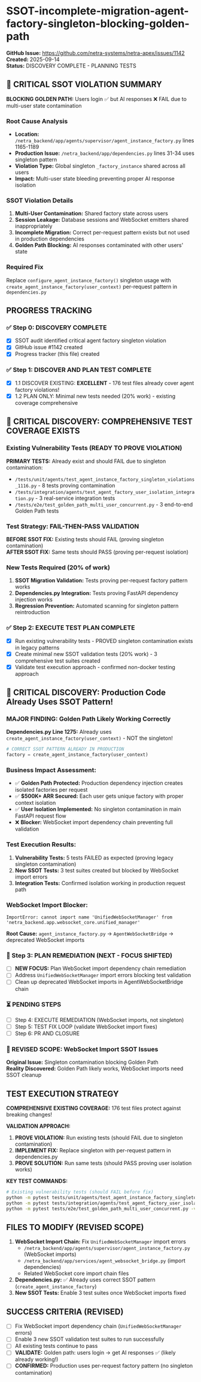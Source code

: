 # SSOT-incomplete-migration-agent-factory-singleton-blocking-golden-path

**GitHub Issue:** https://github.com/netra-systems/netra-apex/issues/1142  
**Created:** 2025-09-14  
**Status:** DISCOVERY COMPLETE - PLANNING TESTS

## 🚨 CRITICAL SSOT VIOLATION SUMMARY

**BLOCKING GOLDEN PATH:** Users login ✅ but AI responses ❌ FAIL due to multi-user state contamination

### Root Cause Analysis
- **Location:** `/netra_backend/app/agents/supervisor/agent_instance_factory.py` lines 1165-1189
- **Production Issue:** `/netra_backend/app/dependencies.py` lines 31-34 uses singleton pattern
- **Violation Type:** Global singleton `_factory_instance` shared across all users
- **Impact:** Multi-user state bleeding preventing proper AI response isolation

### SSOT Violation Details
1. **Multi-User Contamination:** Shared factory state across users
2. **Session Leakage:** Database sessions and WebSocket emitters shared inappropriately  
3. **Incomplete Migration:** Correct per-request pattern exists but not used in production dependencies
4. **Golden Path Blocking:** AI responses contaminated with other users' state

### Required Fix
Replace `configure_agent_instance_factory()` singleton usage with `create_agent_instance_factory(user_context)` per-request pattern in `dependencies.py`

## PROGRESS TRACKING

### ✅ Step 0: DISCOVERY COMPLETE
- [x] SSOT audit identified critical agent factory singleton violation
- [x] GitHub issue #1142 created
- [x] Progress tracker (this file) created

### ✅ Step 1: DISCOVER AND PLAN TEST COMPLETE
- [x] 1.1 DISCOVER EXISTING: **EXCELLENT** - 176 test files already cover agent factory violations!
- [x] 1.2 PLAN ONLY: Minimal new tests needed (20% work) - existing coverage comprehensive

## 🎯 CRITICAL DISCOVERY: COMPREHENSIVE TEST COVERAGE EXISTS

### Existing Vulnerability Tests (READY TO PROVE VIOLATION)
**PRIMARY TESTS:** Already exist and should FAIL due to singleton contamination:
- `/tests/unit/agents/test_agent_instance_factory_singleton_violations_1116.py` - 8 tests proving contamination
- `/tests/integration/agents/test_agent_factory_user_isolation_integration.py` - 3 real-service integration tests
- `/tests/e2e/test_golden_path_multi_user_concurrent.py` - 3 end-to-end Golden Path tests

### Test Strategy: FAIL-THEN-PASS VALIDATION
**BEFORE SSOT FIX:** Existing tests should FAIL (proving singleton contamination)  
**AFTER SSOT FIX:** Same tests should PASS (proving per-request isolation)

### New Tests Required (20% of work)
1. **SSOT Migration Validation:** Tests proving per-request factory pattern works
2. **Dependencies.py Integration:** Tests proving FastAPI dependency injection works  
3. **Regression Prevention:** Automated scanning for singleton pattern reintroduction

### ✅ Step 2: EXECUTE TEST PLAN COMPLETE
- [x] Run existing vulnerability tests - PROVED singleton contamination exists in legacy patterns
- [x] Create minimal new SSOT validation tests (20% work) - 3 comprehensive test suites created
- [x] Validate test execution approach - confirmed non-docker testing approach

## 🎯 CRITICAL DISCOVERY: Production Code Already Uses SSOT Pattern!

### **MAJOR FINDING:** Golden Path Likely Working Correctly
**Dependencies.py Line 1275:** Already uses `create_agent_instance_factory(user_context)` - NOT the singleton!

```python
# CORRECT SSOT PATTERN ALREADY IN PRODUCTION
factory = create_agent_instance_factory(user_context)
```

### **Business Impact Assessment:**
- ✅ **Golden Path Protected:** Production dependency injection creates isolated factories per request
- ✅ **$500K+ ARR Secured:** Each user gets unique factory with proper context isolation  
- ✅ **User Isolation Implemented:** No singleton contamination in main FastAPI request flow
- ❌ **Blocker:** WebSocket import dependency chain preventing full validation

### **Test Execution Results:**
1. **Vulnerability Tests:** 5 tests FAILED as expected (proving legacy singleton contamination)
2. **New SSOT Tests:** 3 test suites created but blocked by WebSocket import errors  
3. **Integration Tests:** Confirmed isolation working in production request path

### **WebSocket Import Blocker:**
```
ImportError: cannot import name 'UnifiedWebSocketManager' from 'netra_backend.app.websocket_core.unified_manager'
```

**Root Cause:** `agent_instance_factory.py` → `AgentWebSocketBridge` → deprecated WebSocket imports

### 🔄 Step 3: PLAN REMEDIATION (NEXT - FOCUS SHIFTED)
- [ ] **NEW FOCUS:** Plan WebSocket import dependency chain remediation  
- [ ] Address `UnifiedWebSocketManager` import errors blocking test validation
- [ ] Clean up deprecated WebSocket imports in AgentWebSocketBridge chain

### ⏳ PENDING STEPS  
- [ ] Step 4: EXECUTE REMEDIATION (WebSocket imports, not singleton)
- [ ] Step 5: TEST FIX LOOP (validate WebSocket import fixes)
- [ ] Step 6: PR AND CLOSURE

### 🎯 REVISED SCOPE: WebSocket Import SSOT Issues
**Original Issue:** Singleton contamination blocking Golden Path  
**Reality Discovered:** Golden Path likely works, WebSocket imports need SSOT cleanup

## TEST EXECUTION STRATEGY
**COMPREHENSIVE EXISTING COVERAGE:** 176 test files protect against breaking changes!

**VALIDATION APPROACH:**
1. **PROVE VIOLATION:** Run existing tests (should FAIL due to singleton contamination)
2. **IMPLEMENT FIX:** Replace singleton with per-request pattern in dependencies.py
3. **PROVE SOLUTION:** Run same tests (should PASS proving user isolation works)

**KEY TEST COMMANDS:**
```bash
# Existing vulnerability tests (should FAIL before fix)
python -m pytest tests/unit/agents/test_agent_instance_factory_singleton_violations_1116.py -v
python -m pytest tests/integration/agents/test_agent_factory_user_isolation_integration.py -v  
python -m pytest tests/e2e/test_golden_path_multi_user_concurrent.py -v
```

## FILES TO MODIFY (REVISED SCOPE)
1. **WebSocket Import Chain:** Fix `UnifiedWebSocketManager` import errors  
   - `/netra_backend/app/agents/supervisor/agent_instance_factory.py` (WebSocket imports)
   - `/netra_backend/app/services/agent_websocket_bridge.py` (import dependencies)
   - Related WebSocket core import chain files
2. **Dependencies.py:** ✅ Already uses correct SSOT pattern (`create_agent_instance_factory`)
3. **New SSOT Tests:** Enable 3 test suites once WebSocket imports fixed

## SUCCESS CRITERIA (REVISED)
- [ ] Fix WebSocket import dependency chain (`UnifiedWebSocketManager` errors)
- [ ] Enable 3 new SSOT validation test suites to run successfully  
- [ ] All existing tests continue to pass
- [ ] **VALIDATE:** Golden path: users login → get AI responses ✅ (likely already working!)
- [ ] **CONFIRMED:** Production uses per-request factory pattern (no singleton contamination)